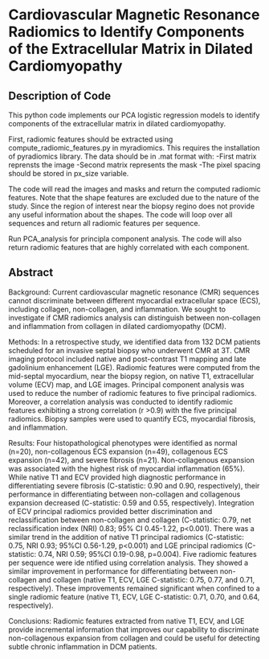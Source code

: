 # Cardiovascular Magnetic Resonance Radiomics to Identify Components of the Extracellular Matrix in Dilated Cardiomyopathy 

## Description of Code

This python code implements our PCA logistic regression models to identify components of the extracellular matrix in dilated cardiomyopathy.
 
First, radiomic features should be extracted using compute_radiomic_features.py in myradiomics. This requires the installation of pyradiomics library.
The data should be in .mat format with:
-First matrix reprensts the image
-Second matrix represents the mask
-The pixel spacing should be stored in px_size variable.

The code will read the images and masks and return the computed radiomic features. Note that the shape features are excluded due to the nature of the study. Since the region of interest near the biopsy regino does not provide any useful information about the shapes.
The code will loop over all sequences and return all radiomic features per sequence.


Run PCA_analysis for principla component analysis. The code will also return radiomic features that are highly correlated with each component.


## Abstract

Background: Current cardiovascular magnetic resonance (CMR) sequences cannot discriminate between different myocardial extracellular space (ECS), including collagen, non-collagen, and inflammation. We sought to investigate if CMR radiomics analysis can distinguish between non-collagen and inflammation from collagen in dilated cardiomyopathy (DCM).

Methods: In a retrospective study, we identified data from 132 DCM patients scheduled for an invasive septal biopsy who underwent CMR at 3T. CMR imaging protocol included native and post-contrast T1 mapping and late gadolinium enhancement (LGE). Radiomic features were computed from the mid-septal myocardium, near the biopsy region, on native T1, extracellular volume (ECV) map, and LGE images. Principal component analysis was used to reduce the number of radiomic features to five principal radiomics. Moreover, a correlation analysis was conducted to identify radiomic features exhibiting a strong correlation (r >0.9) with the five principal radiomics. Biopsy samples were used to quantify ECS, myocardial fibrosis, and inflammation.

Results: Four histopathological phenotypes were identified as normal (n=20), non-collagenous ECS expansion (n=49), collagenous ECS expansion (n=42), and severe fibrosis (n=21). Non-collagenous expansion was associated with the highest risk of myocardial inflammation (65%). While native T1 and ECV provided high diagnostic performance in differentiating severe fibrosis (C-statistic: 0.90 and 0.90, respectively), their performance in differentiating between non-collagen and collagenous expansion decreased (C-statistic: 0.59 and 0.55, respectively). Integration of ECV principal radiomics provided better discrimination and reclassification between non-collagen and collagen (C-statistic: 0.79, net reclassification index (NRI) 0.83; 95% CI 0.45-1.22, p<0.001). There was a similar trend in the addition of native T1 principal radiomics (C-statistic: 0.75, NRI 0.93; 95%CI 0.56-1.29, p<0.001) and LGE principal radiomics (C-statistic: 0.74, NRI 0.59; 95%CI 0.19-0.98, p=0.004). Five radiomic features per sequence were ide
ntified using correlation analysis. They showed a similar improvement in performance for differentiating between non-collagen and collagen (native T1, ECV, LGE C-statistic: 0.75, 0.77, and 0.71, respectively). These improvements remained significant when confined to a single radiomic feature (native T1, ECV, LGE C-statistic: 0.71, 0.70, and 0.64, respectively).

Conclusions: Radiomic features extracted from native T1, ECV, and LGE provide incremental information that improves our capability to discriminate non-collagenous expansion from collagen and could be useful for detecting subtle chronic inflammation in DCM patients.
